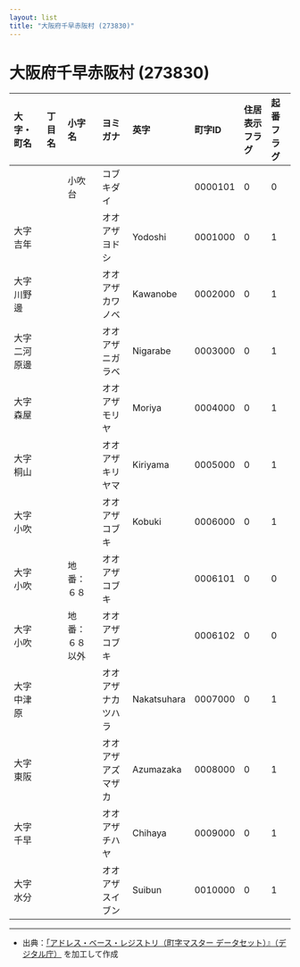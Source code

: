 ```yaml
---
layout: list
title: "大阪府千早赤阪村 (273830)"
---
```


# 大阪府千早赤阪村 (273830)

| 大字・町名 | 丁目名 | 小字名 | ヨミガナ | 英字 | 町字ID | 住居表示フラグ | 起番フラグ |
|:---|:---|:---|:---|:---|:---|:---|:---|
|  |  | 小吹台 |   コブキダイ |  | 0000101 | 0 | 0 |
| 大字吉年 |  |  | オオアザヨドシ   | Yodoshi | 0001000 | 0 | 1 |
| 大字川野邊 |  |  | オオアザカワノベ   | Kawanobe | 0002000 | 0 | 1 |
| 大字二河原邊 |  |  | オオアザニガラベ   | Nigarabe | 0003000 | 0 | 1 |
| 大字森屋 |  |  | オオアザモリヤ   | Moriya | 0004000 | 0 | 1 |
| 大字桐山 |  |  | オオアザキリヤマ   | Kiriyama | 0005000 | 0 | 1 |
| 大字小吹 |  |  | オオアザコブキ   | Kobuki | 0006000 | 0 | 1 |
| 大字小吹 |  | 地番：６８ | オオアザコブキ   |  | 0006101 | 0 | 0 |
| 大字小吹 |  | 地番：６８以外 | オオアザコブキ   |  | 0006102 | 0 | 0 |
| 大字中津原 |  |  | オオアザナカツハラ   | Nakatsuhara | 0007000 | 0 | 1 |
| 大字東阪 |  |  | オオアザアズマザカ   | Azumazaka | 0008000 | 0 | 1 |
| 大字千早 |  |  | オオアザチハヤ   | Chihaya | 0009000 | 0 | 1 |
| 大字水分 |  |  | オオアザスイブン   | Suibun | 0010000 | 0 | 1 |

---

- 出典：[「アドレス・ベース・レジストリ（町字マスター データセット）』（デジタル庁）](https://www.digital.go.jp/policies/base_registry_address/) を加工して作成